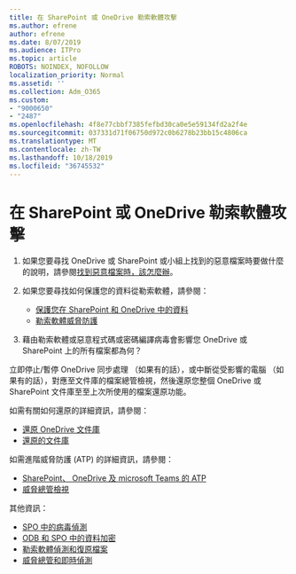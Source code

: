 ```yaml
---
title: 在 SharePoint 或 OneDrive 勒索軟體攻擊
ms.author: efrene
author: efrene
ms.date: 8/07/2019
ms.audience: ITPro
ms.topic: article
ROBOTS: NOINDEX, NOFOLLOW
localization_priority: Normal
ms.assetid: ''
ms.collection: Adm_O365
ms.custom:
- "9000650"
- "2487"
ms.openlocfilehash: 4f8e77cbbf7385fefbd30ca0e5e59134fd2a2f4e
ms.sourcegitcommit: 037331d71f06750d972c0b6278b23bb15c4806ca
ms.translationtype: MT
ms.contentlocale: zh-TW
ms.lasthandoff: 10/18/2019
ms.locfileid: "36745532"
---
```

# <a name="ransomware-attack-in-sharepoint-or-onedrive"></a>在 SharePoint 或 OneDrive 勒索軟體攻擊

1.  如果您要尋找 OneDrive 或 SharePoint 或小組上找到的惡意檔案時要做什麼的說明，請參閱[找到惡意檔案時，該怎麼辦](https://support.office.com/en-ie/article/what-to-do-when-a-malicious-file-is-found-in-sharepoint-online-onedrive-or-microsoft-teams-01e902ad-a903-4e0f-b093-1e1ac0c37ad2)。
2. 如果您要尋找如何保護您的資料從勒索軟體，請參閱：
    - [保護您在 SharePoint 和 OneDrive 中的資料](https://docs.microsoft.com/sharepoint/safeguarding-your-data) 
    - [勒索軟體威脅防護](https://docs.microsoft.com/windows/security/threat-protection/intelligence/ransomware-malware)    

3.  藉由勒索軟體或惡意程式碼或密碼編譯病毒會影響您 OneDrive 或 SharePoint 上的所有檔案都為何？ 

立即停止/暫停 OneDrive 同步處理 （如果有的話），或中斷從受影響的電腦 （如果有的話），對應至文件庫的檔案總管檢視，然後還原您整個 OneDrive 或 SharePoint 文件庫至至上次所使用的檔案還原功能。 

如需有關如何還原的詳細資訊，請參閱：

- [還原 OneDrive 文件庫](https://support.office.com/article/restore-your-onedrive-fa231298-759d-41cf-bcd0-25ac53eb8a150)
- [還原的文件庫](https://support.office.com/article/restore-a-document-library-317791c3-8bd0-4dfd-8254-3ca90883d39a)

如需進階威脅防護 (ATP) 的詳細資訊，請參閱：
- [SharePoint、 OneDrive 及 microsoft Teams 的 ATP](https://docs.microsoft.com/office365/securitycompliance/atp-for-spo-odb-and-teams)
- [威脅總管檢視](https://docs.microsoft.com/office365/securitycompliance/threat-explorer-views)

其他資訊：

- [SPO 中的病毒偵測](https://docs.microsoft.com/office365/securitycompliance/virus-detection-in-spo)</br>
- [ODB 和 SPO 中的資料加密](https://docs.microsoft.com/office365/securitycompliance/data-encryption-in-odb-and-spo)</br>
- [勒索軟體偵測和復原檔案](https://support.office.com/article/Ransomware-detection-and-recovering-your-files-0d90ec50-6bfd-40f4-acc7-b8c12c73637f)</br>
- [威脅總管和即時偵測](https://docs.microsoft.com/office365/securitycompliance/threat-explorer-views)